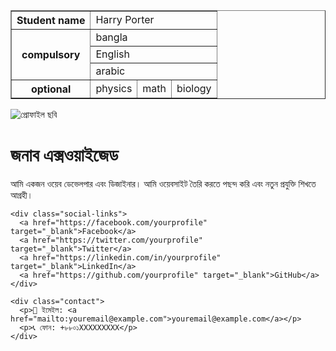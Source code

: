 <html><body><table border="1"><tr><th>Student name</th><td colspan="3">Harry Porter</td></tr><tr><th rowspan="3">compulsory</th><td colspan="3">bangla</td></tr><tr><td colspan="3">English</td></tr><tr><td colspan="3">arabic</td></tr><tr><th>optional</th><td>physics</td><td>math</td><td>biology</td></table></body></html>
<!DOCTYPE html>
<html lang="bn">
<head>
  <meta charset="UTF-8">
  <meta name="viewport" content="width=device-width, initial-scale=1">
  <title>আমার প্রোফাইল</title>
  <link rel="stylesheet" href="style.css">
</head>
<body>
  <div class="profile-container">
    <img src="profile.jpg" alt="প্রোফাইল ছবি" class="profile-img">
    <h1>জনাব এক্সওয়াইজেড</h1>
    <p class="bio">আমি একজন ওয়েব ডেভেলপার এবং ডিজাইনার। আমি ওয়েবসাইট তৈরি করতে পছন্দ করি এবং নতুন প্রযুক্তি শিখতে আগ্রহী।</p>

    <div class="social-links">
      <a href="https://facebook.com/yourprofile" target="_blank">Facebook</a>
      <a href="https://twitter.com/yourprofile" target="_blank">Twitter</a>
      <a href="https://linkedin.com/in/yourprofile" target="_blank">LinkedIn</a>
      <a href="https://github.com/yourprofile" target="_blank">GitHub</a>
    </div>

    <div class="contact">
      <p>📧 ইমেইল: <a href="mailto:youremail@example.com">youremail@example.com</a></p>
      <p>📞 ফোন: +৮৮০১XXXXXXXXX</p>
    </div>
  </div>
</body>
</html>
